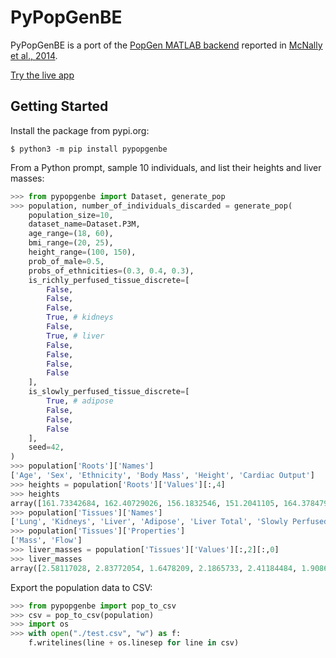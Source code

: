 # PyPopGenBE

PyPopGenBE is a port of the [PopGen MATLAB backend](https://xnet.hsl.gov.uk/Popgen/) reported in [McNally et al., 2014](https://doi.org/10.1016/j.tox.2013.07.009).

[Try the live app](https://pypopgen.github.io/)

## Getting Started

Install the package from pypi.org:

``` console
$ python3 -m pip install pypopgenbe
```

From a Python prompt, sample 10 individuals, and list their heights and liver masses: 

``` python
>>> from pypopgenbe import Dataset, generate_pop
>>> population, number_of_individuals_discarded = generate_pop(
    population_size=10,
    dataset_name=Dataset.P3M,
    age_range=(18, 60),
    bmi_range=(20, 25),
    height_range=(100, 150),
    prob_of_male=0.5,
    probs_of_ethnicities=(0.3, 0.4, 0.3),
    is_richly_perfused_tissue_discrete=[
        False,
        False,
        False,
        True, # kidneys
        False,
        True, # liver
        False,
        False,
        False,
        False
    ],
    is_slowly_perfused_tissue_discrete=[
        True, # adipose
        False,
        False,
        False
    ],
    seed=42,
)
>>> population['Roots']['Names']
['Age', 'Sex', 'Ethnicity', 'Body Mass', 'Height', 'Cardiac Output']
>>> heights = population['Roots']['Values'][:,4]
>>> heights
array([161.73342684, 162.40729026, 156.1832546, 151.2041105, 164.37847922, 163.77112667, 158.80653778, 152.14851135, 155.82766881, 157.63376385])
>>> population['Tissues']['Names']
['Lung', 'Kidneys', 'Liver', 'Adipose', 'Liver Total', 'Slowly Perfused', 'Richly Perfused', 'Lung Bronchial']
>>> population['Tissues']['Properties']
['Mass', 'Flow']
>>> liver_masses = population['Tissues']['Values'][:,2][:,0]
>>> liver_masses
array([2.58117028, 2.83772054, 1.6478209, 2.1865733, 2.41184484, 1.90865662, 2.10913417, 1.7031989, 1.06043036, 2.60443474])

```

Export the population data to CSV:

``` python
>>> from pypopgenbe import pop_to_csv
>>> csv = pop_to_csv(population)
>>> import os
>>> with open("./test.csv", "w") as f:
    f.writelines(line + os.linesep for line in csv)
```

